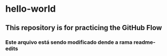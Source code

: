 # hello-world

## This repository is for practicing the GitHub Flow

### Este arquivo está sendo modificado dende a rama readme-edits
